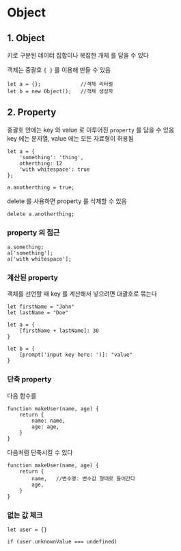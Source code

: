 # Object

## 1. Object

키로 구분된 데이터 집합이나 복잡한 개체 를 담을 수 있다

객체는 중괄호 `{ }` 를 이용해 만들 수 있음

	let a = {};				//객체 리터럴
	let b = new Object();	//객체 생성자

## 2. Property


중괄호 안에는 key 와 value 로 이루어진 `property` 를 담을 수 있음\
key 에는 문자열, value 에는 모든 자료형이 허용됨

	let a = {
		'something': 'thing',
		otherthing: 12
		'with whitespace': true
	};

	a.anotherthing = true;

delete 를 사용하면 property 를 삭제할 수 있음

	delete a.anotherthing;

### property 의 접근

	a.something;
	a['something'];
	a['with whitespace'];

### 계산된 property

객체를 선언할 때 key 를 계산해서 넣으려면 대괄호로 묶는다

	let firstName = "John"
	let lastName = "Doe"

	let a = {
		[firstName + lastName]: 30
	}

	let b = {
		[prompt('input key here: ')]: "value"
	}


### 단축 property

다음 함수를

	function makeUser(name, age) {
		return {
			name: name,
			age: age,
		}
	}

다음처럼 단축시킬 수 있다

	function makeUser(name, age) {
		return {
			name,	//변수명: 변수값 형태로 들어간다
			age,
		}
	}

### 없는 값 체크

	let user = {}
	
	if (user.unknownValue === undefined)
<!--stackedit_data:
eyJoaXN0b3J5IjpbNjIzMTA1MTYsLTIwNDM2MzUyNzNdfQ==
-->